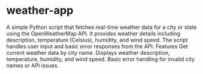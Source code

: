 # weather-app
A simple Python script that fetches real-time weather data for a city or state using the OpenWeatherMap API. It provides weather details including description, temperature (Celsius), humidity, and wind speed. The script handles user input and basic error responses from the API.
Features
Get current weather data by city name.
Displays weather description, temperature, humidity, and wind speed.
Basic error handling for invalid city names or API issues.
